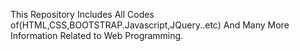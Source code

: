 This Repository Includes All Codes of(HTML,CSS,BOOTSTRAP.Javascript,JQuery..etc) And Many More Information Related to Web Programming.

